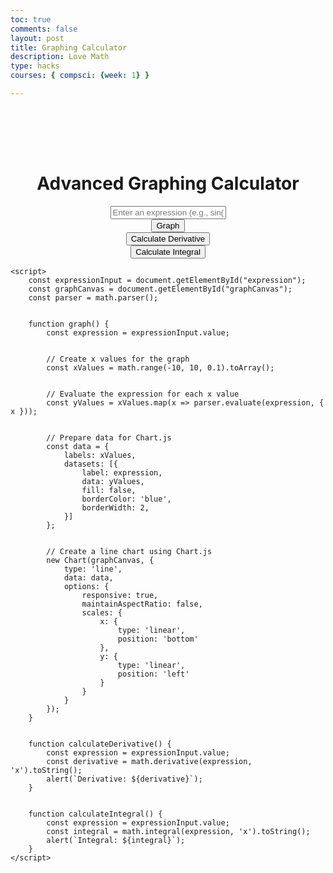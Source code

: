 ```yaml
---
toc: true
comments: false
layout: post
title: Graphing Calculator
description: Love Math
type: hacks
courses: { compsci: {week: 1} }

---
```


<html>
<head>
    <title>Advanced Graphing Calculator</title>
    <script src="https://cdnjs.cloudflare.com/ajax/libs/mathjs/11.9.0/math.min.js"></script>
    <script src="https://cdn.jsdelivr.net/npm/chart.js"></script>
    <style>
        #calculator {
            display: flex;
            flex-direction: column;
            align-items: center;
            margin-top: 80px;
        }
        canvas {
            max-width: 600px;
        }
    </style>
</head>
<body>
    <div id="calculator">
        <h1>Advanced Graphing Calculator</h1>
        <input type="text" id="expression" placeholder="Enter an expression (e.g., sin(x), x^2)">
        <button onclick="graph()">Graph</button>
        <button onclick="calculateDerivative()">Calculate Derivative</button>
        <button onclick="calculateIntegral()">Calculate Integral</button>
        <canvas id="graphCanvas"></canvas>
    </div>


    <script>
        const expressionInput = document.getElementById("expression");
        const graphCanvas = document.getElementById("graphCanvas");
        const parser = math.parser();


        function graph() {
            const expression = expressionInput.value;


            // Create x values for the graph
            const xValues = math.range(-10, 10, 0.1).toArray();


            // Evaluate the expression for each x value
            const yValues = xValues.map(x => parser.evaluate(expression, { x }));


            // Prepare data for Chart.js
            const data = {
                labels: xValues,
                datasets: [{
                    label: expression,
                    data: yValues,
                    fill: false,
                    borderColor: 'blue',
                    borderWidth: 2,
                }]
            };


            // Create a line chart using Chart.js
            new Chart(graphCanvas, {
                type: 'line',
                data: data,
                options: {
                    responsive: true,
                    maintainAspectRatio: false,
                    scales: {
                        x: {
                            type: 'linear',
                            position: 'bottom'
                        },
                        y: {
                            type: 'linear',
                            position: 'left'
                        }
                    }
                }
            });
        }


        function calculateDerivative() {
            const expression = expressionInput.value;
            const derivative = math.derivative(expression, 'x').toString();
            alert(`Derivative: ${derivative}`);
        }


        function calculateIntegral() {
            const expression = expressionInput.value;
            const integral = math.integral(expression, 'x').toString();
            alert(`Integral: ${integral}`);
        }
    </script>
</body>
</html>

 






